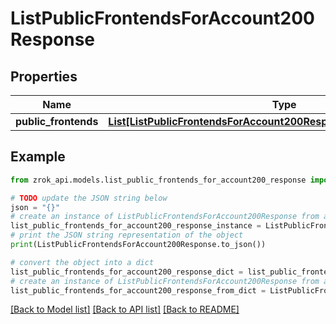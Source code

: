 # ListPublicFrontendsForAccount200Response


## Properties

Name | Type | Description | Notes
------------ | ------------- | ------------- | -------------
**public_frontends** | [**List[ListPublicFrontendsForAccount200ResponsePublicFrontendsInner]**](ListPublicFrontendsForAccount200ResponsePublicFrontendsInner.md) |  | [optional] 

## Example

```python
from zrok_api.models.list_public_frontends_for_account200_response import ListPublicFrontendsForAccount200Response

# TODO update the JSON string below
json = "{}"
# create an instance of ListPublicFrontendsForAccount200Response from a JSON string
list_public_frontends_for_account200_response_instance = ListPublicFrontendsForAccount200Response.from_json(json)
# print the JSON string representation of the object
print(ListPublicFrontendsForAccount200Response.to_json())

# convert the object into a dict
list_public_frontends_for_account200_response_dict = list_public_frontends_for_account200_response_instance.to_dict()
# create an instance of ListPublicFrontendsForAccount200Response from a dict
list_public_frontends_for_account200_response_from_dict = ListPublicFrontendsForAccount200Response.from_dict(list_public_frontends_for_account200_response_dict)
```
[[Back to Model list]](../README.md#documentation-for-models) [[Back to API list]](../README.md#documentation-for-api-endpoints) [[Back to README]](../README.md)


